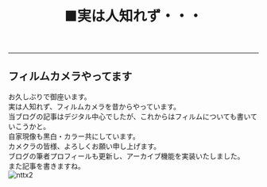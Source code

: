 ﻿---
layout: post
title: ■実は人知れず・・・
---
---

## **フィルムカメラやってます**
お久しぶりで御座います。  
実は人知れず、フィルムカメラを昔からやっています。  
当ブログの記事はデジタル中心でしたが、これからはフィルムについても書いていこうかと。  
自家現像も黒白・カラー共にしています。  
カメクラの皆様、よろしくお願い申し上げます。  
ブログの筆者プロフィールも更新し、アーカイブ機能を実装いたしました。  
また記事を書きますね。  
![nttx2](https://beni2nd.github.io/images/nttx2.jpg)
